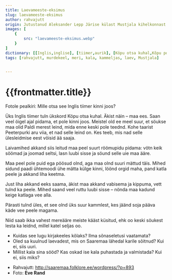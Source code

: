 ```yaml
---
title: Laevameeste-eksimus
slug: laevameeste-eksimus
author: rahvajutt
origin: Jutustanud Aleksander Lepp Järise külast Mustjala kihelkonnast. 
images: [
    {
        src: "laevameeste-eksimus.webp"
    }
]
dictionary: [[Inglis,inglise], [tiimer,aurik], [Köpu otsa kuhal,Kõpu poolsaare otsa kohal], [meistel,meestel], [Paldi merest,Balti merest], [taarist Peeterpurki aru viia,tarvis Peterburisse teade viia], [ää saaja,ära saada], [lasn luubi sisse ja söund,lasknud paadi merre ja sõudnud], [mättud,mättaid], [pärasti tulnd üles,hiljem selgunud] ]
tags: [rahvajutt, murdekeel, meri, kala, kammeljas, laev, Mustjala]


---
```



<h1 class="story-h1">
    {{frontmatter.title}}
</h1>

Fotole pealkiri: Mille otsa see Inglis tiimer kinni joos?

Üks Inglis tiimer tuln ükskord Köpu otsa kuhal. Äkist näin – maa ees. Saan veel öigel ajal pidama, et pole kinni joos. Meistel old ee meel suur, et söukse maa olid Paldi merest leind, mida enne keski pole teednd. Kohe taarist Peeterpurki aru viia, et nad selle leind on. Kes teeb, mis nad selle ülesleidmise eest vöisid ää saaja.

Laivamihed akkand siis leitud maa peel suurt röömupidu pidama: vötn keik söömad ja joomad seltsi, lasn luubi sisse ja söund selle uie maa ääre.

Maa peel pole puid ega pöösud olnd, aga maa olnd suuri mättud täis. Mihed sidund paadi ühtemoodi ühe mätta külge kinni, löönd orgid maha, pand katla peele ja akkand liha keetma.

Just liha akkand eeks saama, äkist maa akkand vabisema ja kippuma, vett tulnd ka peele. Mihed saand veel ruttu luubi sisse – nönda maa kadund keige katlaga vee alla.

Pärasti tulnd üles, et see olnd üks suur kammlest, kes jäänd soja pääva käde vee peele magama.

Niid saab ikka vahest mereääre meiste kääst küsitud, ehk oo keski söukest lesta ka leidnd, millel katel seljas oo.


<story-author :author="frontmatter.author" :origin="frontmatter.origin" />
<story-dictionary :terms="frontmatter.dictionary" />

<details-wrapper summary="Mõtlemiseks ja arutlemiseks">

- Kuidas see lugu kirjakeeles kõlaks? Ilma sõnaseletusi vaatamata?
- Oled sa kuulnud laevadest, mis on Saaremaa lähedal karile sõitnud? Kui ei, siis uuri.
- Millist kala sina sööd? Kas oskad ise kala puhastada ja valmistada? Kui ei, siis miks?

</details-wrapper>


<details-wrapper summary="Allikad" class="text-sm" icon="IconSources">

- Rahvajutt: http://saaremaa.folklore.ee/wordpress/?p=893
- Foto: **Eve Rand**

</details-wrapper>

